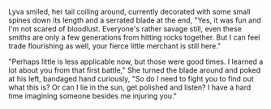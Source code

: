 Lyva smiled, her tail coiling around, currently decorated with some small spines down its length and a serrated blade at the end, "Yes, it was fun and I'm not scared of bloodlust. Everyone's rather savage still, even these smiths are only a few generations from hitting rocks together. But I can feel trade flourishing as well, your fierce little merchant is still here."

"Perhaps little is less applicable now, but those were good times. I learned a lot about you from that first battle," She turned the blade around and poked at his left, bandaged hand curiously, "So do I need to fight you to find out what this is? Or can I lie in the sun, get polished and listen? I have a hard time imagining someone besides me injuring you."